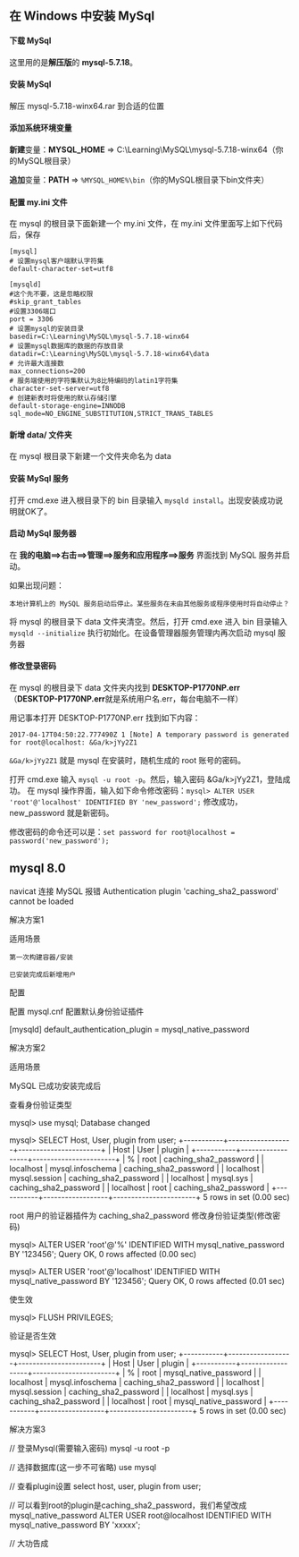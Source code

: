 ﻿## 在 Windows 中安装 MySql

#### 下载 MySql

这里用的是**解压版**的 **mysql-5.7.18**。

#### 安装 MySql

解压 mysql-5.7.18-winx64.rar 到合适的位置

#### 添加系统环境变量

**新建**变量：**MYSQL_HOME** => C:\Learning\MySQL\mysql-5.7.18-winx64（你的MySQL根目录）

**追加**变量：**PATH** => `%MYSQL_HOME%\bin`（你的MySQL根目录下bin文件夹）

#### 配置 **my.ini** 文件

在 mysql 的根目录下面新建一个 my.ini 文件，在 my.ini 文件里面写上如下代码后，保存

```
[mysql]
# 设置mysql客户端默认字符集
default-character-set=utf8

[mysqld]
#这个先不要，这是忽略权限
#skip_grant_tables
#设置3306端口
port = 3306
# 设置mysql的安装目录
basedir=C:\Learning\MySQL\mysql-5.7.18-winx64
# 设置mysql数据库的数据的存放目录
datadir=C:\Learning\MySQL\mysql-5.7.18-winx64\data
# 允许最大连接数
max_connections=200
# 服务端使用的字符集默认为8比特编码的latin1字符集
character-set-server=utf8
# 创建新表时将使用的默认存储引擎
default-storage-engine=INNODB
sql_mode=NO_ENGINE_SUBSTITUTION,STRICT_TRANS_TABLES
```

#### 新增 **data/** 文件夹

在 mysql 根目录下新建一个文件夹命名为 data

#### 安装 MySql 服务

打开 cmd.exe 进入根目录下的 bin 目录输入 `mysqld install`。出现安装成功说明就OK了。

#### 启动 MySql 服务器

在 **我的电脑==>右击==>管理==>服务和应用程序==>服务** 界面找到 MySQL 服务并启动。

如果出现问题：

```
本地计算机上的 MySQL 服务启动后停止。某些服务在未由其他服务或程序使用时将自动停止？
```

将 mysql 的根目录下 data 文件夹清空。然后，打开 cmd.exe 进入 bin 目录输入 `mysqld --initialize` 执行初始化。在设备管理器服务管理内再次启动 mysql 服务器

#### 修改登录密码

在 mysql 的根目录下 data 文件夹内找到 **DESKTOP-P1770NP.err** （**DESKTOP-P1770NP.err**就是系统用户名.err，每台电脑不一样）

用记事本打开 DESKTOP-P1770NP.err 找到如下内容：

```
2017-04-17T04:50:22.777490Z 1 [Note] A temporary password is generated for root@localhost: &Ga/k>jYy2Z1
```

`&Ga/k>jYy2Z1` 就是 mysql 在安装时，随机生成的 root 账号的密码。

打开 cmd.exe 输入 `mysql -u root -p`。然后，输入密码 &Ga/k>jYy2Z1，登陆成功。
在 mysql 操作界面，输入如下命令修改密码：`mysql> ALTER USER 'root'@'localhost' IDENTIFIED BY 'new_password';` 
修改成功，new_password 就是新密码。

修改密码的命令还可以是：`set password for root@localhost = password('new_password');`

## mysql 8.0

navicat 连接 MySQL 报错 Authentication plugin 'caching_sha2_password' cannot be loaded

解决方案1

适用场景

    第一次构建容器/安装
    
    已安装完成后新增用户

配置

配置 mysql.cnf 配置默认身份验证插件

[mysqld]
default_authentication_plugin = mysql_native_password

解决方案2

适用场景

MySQL 已成功安装完成后

查看身份验证类型

mysql> use mysql;
Database changed

mysql> SELECT Host, User, plugin from user;
+-----------+------------------+-----------------------+
| Host      | User             | plugin                |
+-----------+------------------+-----------------------+
| %         | root             | caching_sha2_password |
| localhost | mysql.infoschema | caching_sha2_password |
| localhost | mysql.session    | caching_sha2_password |
| localhost | mysql.sys        | caching_sha2_password |
| localhost | root             | caching_sha2_password |
+-----------+------------------+-----------------------+
5 rows in set (0.00 sec)



root 用户的验证器插件为 caching_sha2_password
修改身份验证类型(修改密码)

mysql> ALTER USER 'root'@'%' IDENTIFIED WITH mysql_native_password BY '123456';
Query OK, 0 rows affected (0.00 sec)

mysql> ALTER USER 'root'@'localhost' IDENTIFIED WITH mysql_native_password BY '123456';
Query OK, 0 rows affected (0.01 sec)


使生效

mysql> FLUSH PRIVILEGES;


验证是否生效

mysql> SELECT Host, User, plugin from user;
+-----------+------------------+-----------------------+
| Host      | User             | plugin                |
+-----------+------------------+-----------------------+
| %         | root             | mysql_native_password |
| localhost | mysql.infoschema | caching_sha2_password |
| localhost | mysql.session    | caching_sha2_password |
| localhost | mysql.sys        | caching_sha2_password |
| localhost | root             | mysql_native_password |
+-----------+------------------+-----------------------+
5 rows in set (0.00 sec)


解决方案3


// 登录Mysql(需要输入密码)
mysql -u root -p

// 选择数据库(这一步不可省略)
use mysql

// 查看plugin设置
select host, user, plugin from user;

// 可以看到root的plugin是caching_sha2_password，我们希望改成mysql_native_password
ALTER USER root@localhost IDENTIFIED WITH mysql_native_password BY 'xxxxx';

// 大功告成
